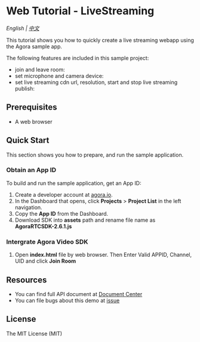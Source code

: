 # Web Tutorial - LiveStreaming

*English | [中文](README.zh.md)*

This tutorial shows you how to quickly create a live streaming webapp using the Agora sample app.

The following features are included in this sample project:

- join and leave room:
- set microphone and camera device:
- set live streaming cdn url, resolution, start and stop live streaming publish:

## Prerequisites

- A web browser

## Quick Start

This section shows you how to prepare, and run the sample application.

### Obtain an App ID

To build and run the sample application, get an App ID:
1. Create a developer account at [agora.io](https://dashboard.agora.io/signin/).
2. In the Dashboard that opens, click **Projects** > **Project List** in the left navigation.
3. Copy the **App ID** from the Dashboard.
4. Download SDK into **assets** path and rename file name as **AgoraRTCSDK-2.6.1.js**

### Intergrate Agora Video SDK

1. Open **index.html** file by web browser. Then Enter Valid APPID, Channel, UID and click **Join Room**

## Resources

- You can find full API document at [Document Center](https://docs.agora.io/en/)
- You can file bugs about this demo at [issue](https://github.com/AgoraIO/Advanced-Interactive-Broadcasting/issues)

## License

The MIT License (MIT)
